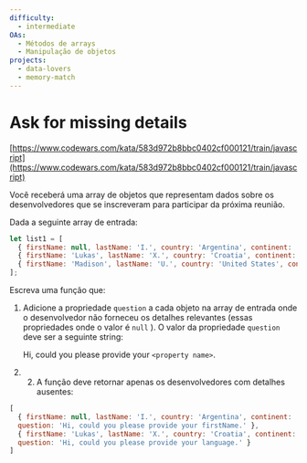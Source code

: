 ```yaml
---
difficulty:
  - intermediate
OAs:
  - Métodos de arrays
  - Manipulação de objetos
projects:
  - data-lovers
  - memory-match
---
```


# Ask for missing details

[https://www.codewars.com/kata/583d972b8bbc0402cf000121/train/javascript](https://www.codewars.com/kata/583d972b8bbc0402cf000121/train/javascript)

Você receberá uma array de objetos que representam dados sobre os
desenvolvedores que se inscreveram para participar da próxima reunião.

Dada a seguinte array de entrada:

```js
let list1 = [
  { firstName: null, lastName: 'I.', country: 'Argentina', continent: 'Americas', age: 35, language: 'Java' },
  { firstName: 'Lukas', lastName: 'X.', country: 'Croatia', continent: 'Europe', age: 35, language: null },
  { firstName: 'Madison', lastName: 'U.', country: 'United States', continent: 'Americas', age: 32, language: 'Ruby' }
];
```

Escreva uma função que:

1. Adicione a propriedade `question` a cada objeto na array de entrada onde o
  desenvolvedor não forneceu os detalhes relevantes (essas propriedades
  onde o valor é `null` ). O valor da propriedade `question` deve ser a
  seguinte string:

    Hi, could you please provide your `<property name>`.

2. 2. A função deve retornar apenas os desenvolvedores com detalhes ausentes:

```js
[
  { firstName: null, lastName: 'I.', country: 'Argentina', continent: 'Americas', age: 35, language: 'Java',
  question: 'Hi, could you please provide your firstName.' },
  { firstName: 'Lukas', lastName: 'X.', country: 'Croatia', continent: 'Europe', age: 35, language: null,
  question: 'Hi, could you please provide your language.' }
]
```
